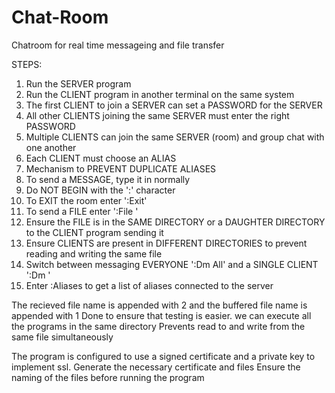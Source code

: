 # Chat-Room
Chatroom for real time messageing and file transfer

STEPS:

1. Run the SERVER program
2. Run the CLIENT program in another terminal on the same system
3. The first CLIENT to join a SERVER can set a PASSWORD for the SERVER
4. All other CLIENTS joining the same SERVER must enter the right PASSWORD
5. Multiple CLIENTS can join the same SERVER (room) and group chat with one another
6. Each CLIENT must choose an ALIAS
7. Mechanism to PREVENT DUPLICATE ALIASES 
8. To send a MESSAGE, type it in normally
9.  Do NOT BEGIN with the ':' character
10. To EXIT the room enter ':Exit'
11. To send a FILE enter ':File <FILENAME>'
12. Ensure the FILE is in the SAME DIRECTORY or a DAUGHTER DIRECTORY to the CLIENT program sending it
13. Ensure CLIENTS are present in DIFFERENT DIRECTORIES to prevent reading and writing the same file
14. Switch between messaging EVERYONE ':Dm All' and a SINGLE CLIENT ':Dm <ALIAS>'
15. Enter :Aliases to get a list of aliases connected to the server

The recieved file name is appended with 2 and the buffered file name is appended with 1
Done to ensure that testing is easier. we can execute all the programs in the same directory
Prevents read to and write from the same file simultaneously

The program is configured to use a signed certificate and a private key to implement ssl. 
Generate the necessary certificate and files
Ensure the naming of the files before running the program